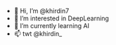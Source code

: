- 👋 Hi, I’m @khirdin7
- 👀 I’m interested in DeepLearning
- 🌱 I’m currently learning AI
- 📫 twt @khirdin_ 

<!---
khirdin7/khirdin7 is a ✨ special ✨ repository because its `README.md` (this file) appears on your GitHub profile.
You can click the Preview link to take a look at your changes.
--->
